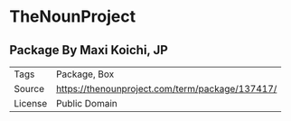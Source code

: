 # TheNounProject

## Package By Maxi Koichi, JP

|||
|---|---|
|Tags|Package, Box|
|Source|https://thenounproject.com/term/package/137417/|
|License|Public Domain|